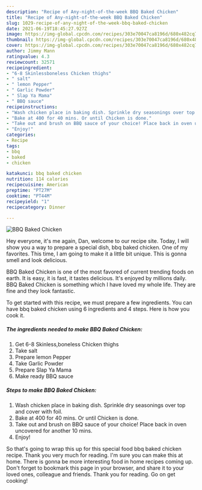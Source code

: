 ```yaml
---
description: "Recipe of Any-night-of-the-week BBQ Baked Chicken"
title: "Recipe of Any-night-of-the-week BBQ Baked Chicken"
slug: 1029-recipe-of-any-night-of-the-week-bbq-baked-chicken
date: 2021-06-19T18:45:27.927Z
image: https://img-global.cpcdn.com/recipes/303e70047ca8196d/680x482cq70/bbq-baked-chicken-recipe-main-photo.jpg
thumbnail: https://img-global.cpcdn.com/recipes/303e70047ca8196d/680x482cq70/bbq-baked-chicken-recipe-main-photo.jpg
cover: https://img-global.cpcdn.com/recipes/303e70047ca8196d/680x482cq70/bbq-baked-chicken-recipe-main-photo.jpg
author: Jimmy Mann
ratingvalue: 4.3
reviewcount: 32571
recipeingredient:
- "6-8 Skinlessboneless Chicken thighs"
- " salt"
- " lemon Pepper"
- " Garlic Powder"
- " Slap Ya Mama"
- " BBQ sauce"
recipeinstructions:
- "Wash chicken place in baking dish. Sprinkle dry seasonings over top and cover with foil."
- "Bake at 400 for 40 mins. Or until Chicken is done."
- "Take out and brush on BBQ sauce of your choice! Place back in oven uncovered for another 10 mins."
- "Enjoy!"
categories:
- Recipe
tags:
- bbq
- baked
- chicken

katakunci: bbq baked chicken 
nutrition: 114 calories
recipecuisine: American
preptime: "PT27M"
cooktime: "PT44M"
recipeyield: "1"
recipecategory: Dinner

---
```



![BBQ Baked Chicken](https://img-global.cpcdn.com/recipes/303e70047ca8196d/680x482cq70/bbq-baked-chicken-recipe-main-photo.jpg)

Hey everyone, it's me again, Dan, welcome to our recipe site. Today, I will show you a way to prepare a special dish, bbq baked chicken. One of my favorites. This time, I am going to make it a little bit unique. This is gonna smell and look delicious.

BBQ Baked Chicken is one of the most favored of current trending foods on earth. It is easy, it is fast, it tastes delicious. It's enjoyed by millions daily. BBQ Baked Chicken is something which I have loved my whole life. They are fine and they look fantastic.




To get started with this recipe, we must prepare a few ingredients. You can have bbq baked chicken using 6 ingredients and 4 steps. Here is how you cook it.

<!--inarticleads1-->

##### The ingredients needed to make BBQ Baked Chicken:

1. Get 6-8 Skinless,boneless Chicken thighs
1. Take  salt
1. Prepare  lemon Pepper
1. Take  Garlic Powder
1. Prepare  Slap Ya Mama
1. Make ready  BBQ sauce




<!--inarticleads2-->

##### Steps to make BBQ Baked Chicken:

1. Wash chicken place in baking dish. Sprinkle dry seasonings over top and cover with foil.
1. Bake at 400 for 40 mins. Or until Chicken is done.
1. Take out and brush on BBQ sauce of your choice! Place back in oven uncovered for another 10 mins.
1. Enjoy!




So that's going to wrap this up for this special food bbq baked chicken recipe. Thank you very much for reading. I'm sure you can make this at home. There is gonna be more interesting food in home recipes coming up. Don't forget to bookmark this page in your browser, and share it to your loved ones, colleague and friends. Thank you for reading. Go on get cooking!
